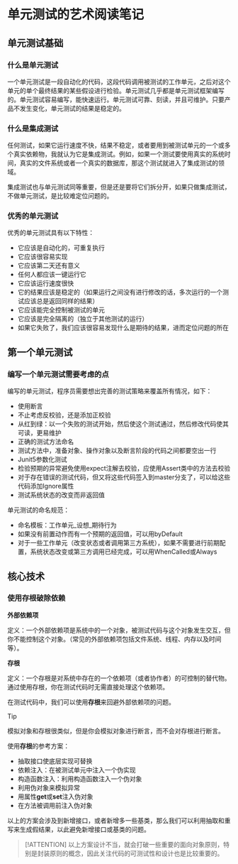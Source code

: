 # 单元测试的艺术阅读笔记

## 单元测试基础

### 什么是单元测试

一个单元测试是一段自动化的代码，这段代码调用被测试的工作单元，之后对这个单元的单个最终结果的某些假设进行检验。单元测试几乎都是单元测试框架编写的。单元测试容易编写，能快速运行。单元测试可靠、刻读，并且可维护。只要产品不发生变化，单元测试的结果是稳定的。

### 什么是集成测试

任何测试，如果它运行速度不快，结果不稳定，或者要用到被测试单元的一个或多个真实依赖物，我就认为它是集成测试。例如，如果一个测试要使用真实的系统时间，真实的文件系统或者一个真实的数据库，那这个测试就进入了集成测试的领域。

集成测试也与单元测试同等重要，但是还是要将它们拆分开，如果只做集成测试，不做单元测试，是比较难定位问题的。

### 优秀的单元测试

优秀的单元测试具有以下特性：

- 它应该是自动化的，可重复执行
- 它应该很容易实现
- 它应该第二天还有意义
- 任何人都应该一键运行它
- 它应该运行速度很快
- 它的结果应该是稳定的（如果运行之间没有进行修改的话，多次运行的一个测试应该总是返回同样的结果）
- 它应该能完全控制被测试的单元
- 它应该是完全隔离的（独立于其他测试的运行）
- 如果它失败了，我们应该很容易发现什么是期待的结果，进而定位问题的所在

## 第一个单元测试

### 编写一个单元测试需要考虑的点

编写的单元测试，程序员需要想出完善的测试策略来覆盖所有情况，如下：

- 使用断言
- 不止考虑反校验，还是添加正校验
- 从红到绿：以一个失败的测试开始，然后使这个测试通过，然后修改代码使其可读，更易维护
- 正确的测试方法命名
- 测试方法中，准备对象、操作对象以及断言阶段的代码之间都要空出一行
- Junit5参数化测试
- 检验预期的异常避免使用expect注解去校验，应使用Assert类中的方法去校验
- 对于存在错误的测试代码，但又将这些代码签入到master分支了，可以给这些代码添加Ignore属性
- 测试系统状态的改变而非返回值

单元测试的命名规范：

- 命名模板：工作单元_设想_期待行为
- 如果没有前置动作而有一个预期的返回值，可以用byDefault
- 对于一些工作单元（改变状态或者调用第三方系统），如果不需要进行前期配置，系统状态改变或第三方调用已经完成，可以用WhenCalled或Always

## 核心技术

### 使用存根破除依赖

**外部依赖项**

定义：一个外部依赖项是系统中的一个对象，被测试代码与这个对象发生交互，但你不能控制这个对象。（常见的外部依赖项包括文件系统、线程、内存以及时间等）。

**存根**

定义：一个存根是对系统中存在的一个依赖项（或者协作者）的可控制的替代物。通过使用存根，你在测试代码时无需直接处理这个依赖项。

在测试代码中，我们可以使用**存根**来回避外部依赖项的问题。

> [!tip]
> 模拟对象和存根很类似，但是你会模拟对象进行断言，而不会对存根进行断言。

使用**存根**的参考方案：

- 抽取接口使底层实现可替换
- 依赖注入：在被测试单元中注入一个伪实现
- 构造函数注入：利用构造函数注入一个伪对象
- 利用伪对象来模拟异常
- 用属性**get**或**set**注入伪对象
- 在方法被调用前注入伪对象

以上的方案会涉及到新增接口，或者新增多一些基类，那么我们可以利用抽取和重写来生成假结果，以此避免新增接口或基类的问题。

> [!ATTENTION]
> 以上方案设计不当，就会打破一些重要的面向对象原则，特别是封装原则的概念，因此关注代码的可测试性和设计也是比较重要的。
